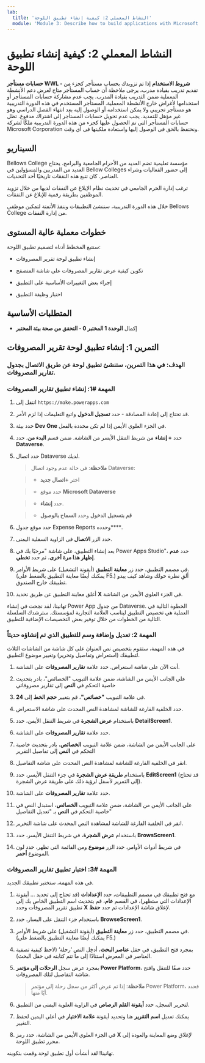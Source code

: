 ```yaml
---
lab:
  title: 'النشاط المعملي 2: كيفية إنشاء تطبيق اللوحة'
  module: 'Module 3: Describe how to build applications with Microsoft Power Apps'
---
```


# النشاط المعملي 2: كيفية إنشاء تطبيق اللوحة

**حسابات مستأجر WWL - شروط الاستخدام** إذا تم تزويدك بحساب مستأجر كجزء من تقديم تدريب بقيادة مدرب، يرجى ملاحظة أن حساب المستأجر متاح لغرض دعم الأنشطة المعملية ضمن التدريب بقيادة المدرب. يجب عدم مشاركة حسابات المستأجر أو استخدامها لأغراض خارج الأنشطة المعملية. المستأجر المستخدم في هذه الدورة التدريبية هو مستأجر تجريبي ولا يمكن استخدامه أو الوصول إليه بعد انتهاء الفصل الدراسي وهو غير مؤهل للتمديد. يجب عدم تحويل حسابات المستأجر إلى اشتراك مدفوع. تظل حسابات المستأجر التي تم الحصول عليها كجزء من هذه الدورة التدريبية ملكًا لشركة Microsoft Corporation ونحتفظ بالحق في الوصول إليها واستعادة ملكيتها في أي وقت. 

## السيناريو

Bellows College مؤسسة تعليمية تضم العديد من الأحرام الجامعية والبرامج. يحتاج العديد من المدربين والمسؤولين في Bellow Colleges إلى حضور الفعاليات وشراء العناصر. كان تتبع هذه النفقات تاريخيًا أحد التحديات. 

ترغب إدارة الحرم الجامعي في تحديث نظام الإبلاغ عن النفقات لديها من خلال تزويد الموظفين بطريقة رقمية للإبلاغ عن النفقات. 

خلال هذه الدورة التدريبية، سننشئ التطبيقات وننفذ الأتمتة لتمكين موظفي Bellows College من إدارة النفقات. 


## خطوات معملية عالية المستوى

سنتبع المخطط أدناه لتصميم تطبيق اللوحة:

- إنشاء تطبيق لوحة تقرير المصروفات 

- تكوين كيفية عرض تقارير المصروفات على شاشة المتصفح

- إجراء بعض التغييرات الأساسية على التطبيق

- اختبار وظيفة التطبيق

## المتطلبات الأساسية

- إكمال **الوحدة 1 المختبر 0 - التحقق من صحة بيئة المختبر**

## التمرين 1: إنشاء تطبيق لوحة تقرير المصروفات

### الهدف: في هذا التمرين، ستنشئ تطبيق لوحة عن طريق الاتصال بجدول تقارير المصروفات.

### المهمة #1: إنشاء تطبيق تقارير المصروفات

1. انتقل إلى `https://make.powerapps.com`

1. قد تحتاج إلى إعادة المصادقة - حدد **تسجيل الدخول** واتبع التعليمات إذا لزم الأمر.

1. حدد بيئة **Dev One** في الجزء العلوي الأيمن إذا لم تكن محددة بالفعل.

1. حدد **+ إنشاء** من شريط التنقل الأيسر من الشاشة. ضمن قسم **البدء من**، حدد **Dataverse**.

1. حدد اتصال Dataverse لديك.

    >**ملاحظة**: في حالة عدم وجود اتصال Dataverse:

    >   - اختر **+اتصال جديد**

    >   - حدد موقع **Microsoft Dataverse**

    >   - حدد **إنشاء**.

    >   - **قم بتسجيل الدخول** وحدد **السماح بالوصول**

1. حدد موقع جدول Expense Reports وحدده****.

1. حدد الزر **الاتصال** في الزاوية السفلية اليمنى.

1. بعد إنشاء التطبيق، على شاشة "مرحبًا بك في Power Apps Studio"، حدد **عدم إظهار هذا مرة أخرى**، ثم حدد **تخطي**.

1. في مصمم التطبيق، حدد زر **معاينة التطبيق** (أيقونة التشغيل) على شريط الأوامر. (يمكنك أيضًا معاينة التطبيق بالضغط على F5.) ألقِ نظرة حولك وشاهد كيف يبدو تطبيقك خارج الصندوق.

1. أغلق معاينة التطبيق عن طريق تحديد **X** في الجزء العلوي الأيمن من الشاشة.

تهانينا، لقد نجحت في إنشاء Power App من جدول Dataverse. الخطوة التالية في العملية هي تخصيص التطبيق ليناسب العلامة التجارية لمؤسستك. سترشدك السلسلة التالية من الخطوات من خلال توفير بعض التخصيصات الإضافية للتطبيق.

### المهمة 2: تعديل وإضافة وسم للتطبيق الذي تم إنشاؤه حديثاً

في هذه المهمة، ستقوم بتخصيص نص العنوان على كل شاشة من الشاشات الثلاث لتطبيقك (استعراض وتفاصيل وتحرير) وتغيير موضوع التطبيق.

1. أنت الآن على شاشة استعراض. حدد علامة **تقارير المصروفات** على الشاشة.

1. على الجانب الأيمن من الشاشة، ضمن علامة التبويب "الخصائص"، بادر بتحديث خاصية التحكم في **النص** إلى تقارير مصروفاتي

1. في علامة التبويب **"خصائص"**، قم بتغيير **حجم الخط** إلى **24**.

1. حدد الخلفية الفارغة للشاشة لمشاهدة النص المحدث على شاشة الاستعراض.

1. باستخدام **عرض الشجرة** في شريط التنقل الأيمن، حدد **DetailScreen1**.

1. حدد علامة **تقارير المصروفات** على الشاشة.

1. على الجانب الأيمن من الشاشة، ضمن علامة التبويب **الخصائص**، بادر بتحديث خاصية التحكم في **النص** إلى تفاصيل التقرير

1. انقر في الخلفية الفارغة للشاشة لمشاهدة النص المحدث على شاشة التفاصيل.

1. باستخدام **طريقة عرض الشجرة** في جزء التنقل الأيسر، حدد **EditScreen1** (قد تحتاج إلى التمرير لأسفل لرؤية ذلك على طريقة عرض الشجرة).

1. حدد علامة **تقارير المصروفات** على الشاشة.

1. على الجانب الأيمن من الشاشة، ضمن علامة التبويب **الخصائص**، استبدل النص في خاصية التحكم في **النص** بـ "تعديل التفاصيل"

1. انقر في الخلفية الفارغة للشاشة لمشاهدة النص المحدث على شاشة التحرير.

1. باستخدام **عرض الشجرة**، في شريط التنقل الأيسر، حدد **BrowsScreen1**.

1. في شريط أدوات الأوامر، حدد الزر **موضوع** ومن القائمة التي تظهر، حدد لون الموضوع **أحمر**.

### المهمة #3: اختبار تطبيق تقارير المصروفات

في هذه المهمة، ستختبر تطبيقك الجديد.

1. مع فتح تطبيقك في مصمم التطبيقات، حدد **الإعدادات** (قد تحتاج إلى تحديد ... أيقونة الإعدادات التي ستظهر)، في القسم **عام**، قم بتحديث اسم التطبيق الخاص بك إلى تطبيق تقرير المصروفات وحدد **X** لإغلاق شاشة الإعدادات ثم حدد **حفظ**.

1. باستخدام جزء التنقل على اليسار، حدد **BrowseScreen1**.

1. في مصمم التطبيق، حدد زر **معاينة التطبيق** (أيقونة التشغيل) على شريط الأوامر. (يمكنك أيضًا معاينة التطبيق بالضغط على F5.)

1. بمجرد فتح التطبيق، في حقل **عناصر البحث**، أدخِل النص ‘رحلة‘ (لاحظ كيفية تصفية العناصر في المعرض استنادًا إلى ما تتم كتابته في حقل البحث).

1. بمجرد عرض سجل **الرحلات إلى مؤتمر Power Platform**، حدد صفًا للتنقل وافتح شاشة التفاصيل لتلك المصروفات.
 
    >**ملاحظة**: إذا تم عرض أكثر من سجل رحلة إلى مؤتمر Power Platform، فحدد أيًا منها.

1. لتحرير السجل، حدد **أيقونة القلم الرصاص** في الزاوية العلوية اليمنى من التطبيق.

1. يمكنك تعديل **اسم التقرير** هنا وتحديد أيقونة **علامة الاختيار** في أعلى اليمين لحفظ التغيير.

1. في الجزء العلوي الأيمن من الشاشة، حدد رمز **X** لإغلاق وضع المعاينة والعودة إلى محرر تطبيق اللوحة.

تهانينا! لقد أنشأت أول تطبيق لوحة وقمت بتكوينه.

 
